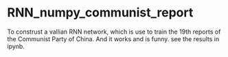 # RNN_numpy_communist_report


To construst a vallian RNN network, which is use to train the 19th reports of the Communist Party of China. And it works and is funny. see the results in ipynb.

